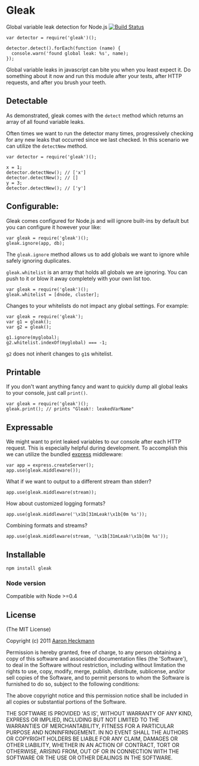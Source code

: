 # Gleak

Global variable leak detection for Node.js [![Build Status](https://secure.travis-ci.org/aheckmann/gleak.png)](http://travis-ci.org/aheckmann/gleak)

    var detector = require('gleak')();

    detector.detect().forEach(function (name) {
      console.warn('found global leak: %s', name);
    });

Global variable leaks in javascript can bite you when you least
expect it. Do something about it now and run this module after
your tests, after HTTP requests, and after you brush your teeth.

## Detectable

As demonstrated, gleak comes with the `detect` method which returns
an array of all found variable leaks.

Often times we want to run the detector many times, progressively
checking for any new leaks that occurred since we last checked. In
this scenario we can utilize the `detectNew` method.

    var detector = require('gleak')();

    x = 1;
    detector.detectNew(); // ['x']
    detector.detectNew(); // []
    y = 3;
    detector.detectNew(); // ['y']

## Configurable:

Gleak comes configured for Node.js and will ignore built-ins by default
but you can configure it however your like:

    var gleak = require('gleak')();
    gleak.ignore(app, db);

The `gleak.ignore` method allows us to add globals we want to ignore
while safely ignoring duplicates.

`gleak.whitelist` is an array that holds all globals we are ignoring.
You can push to it or blow it away completely with your own list too.

    var gleak = require('gleak')();
    gleak.whitelist = [dnode, cluster];

Changes to your whitelists do not impact any global settings. For example:

    var gleak = require('gleak');
    var g1 = gleak();
    var g2 = gleak();

    g1.ignore(myglobal);
    g2.whitelist.indexOf(myglobal) === -1;

`g2` does not inherit changes to `g1`s whitelist.

## Printable

If you don't want anything fancy and want to quickly dump all
global leaks to your console, just call `print()`.

    var gleak = require('gleak')();
    gleak.print(); // prints "Gleak!: leakedVarName"

## Expressable

We might want to print leaked variables to our console after each
HTTP request. This is especially helpful during development.
To accomplish this we can utilize the bundled [express](http://expressjs.com) middleware:

    var app = express.createServer();
    app.use(gleak.middleware());

What if we want to output to a different stream than stderr?

    app.use(gleak.middleware(stream));

How about customized logging formats?

    app.use(gleak.middleware('\x1b[31mLeak!\x1b[0m %s'));

Combining formats and streams?

    app.use(gleak.middleware(stream, '\x1b[31mLeak!\x1b[0m %s'));

## Installable

    npm install gleak

### Node version
Compatible with Node >=0.4

## License

(The MIT License)

Copyright (c) 2011 [Aaron Heckmann](aaron.heckmann+github@gmail.com)

Permission is hereby granted, free of charge, to any person obtaining
a copy of this software and associated documentation files (the
'Software'), to deal in the Software without restriction, including
without limitation the rights to use, copy, modify, merge, publish,
distribute, sublicense, and/or sell copies of the Software, and to
permit persons to whom the Software is furnished to do so, subject to
the following conditions:

The above copyright notice and this permission notice shall be
included in all copies or substantial portions of the Software.

THE SOFTWARE IS PROVIDED 'AS IS', WITHOUT WARRANTY OF ANY KIND,
EXPRESS OR IMPLIED, INCLUDING BUT NOT LIMITED TO THE WARRANTIES OF
MERCHANTABILITY, FITNESS FOR A PARTICULAR PURPOSE AND NONINFRINGEMENT.
IN NO EVENT SHALL THE AUTHORS OR COPYRIGHT HOLDERS BE LIABLE FOR ANY
CLAIM, DAMAGES OR OTHER LIABILITY, WHETHER IN AN ACTION OF CONTRACT,
TORT OR OTHERWISE, ARISING FROM, OUT OF OR IN CONNECTION WITH THE
SOFTWARE OR THE USE OR OTHER DEALINGS IN THE SOFTWARE.
